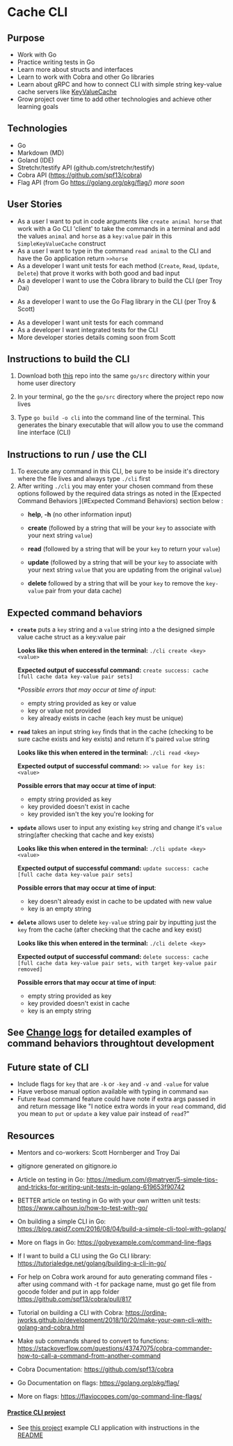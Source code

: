 # Cache CLI

## Purpose
- Work with Go
- Practice writing tests in Go
- Learn more about structs and interfaces
- Learn to work with Cobra and other Go libraries
- Learn about gRPC and how to connect CLI with simple string key-value cache servers like [KeyValueCache](https://github.com/FavoredFortune/KeyValueCache)
- Grow project over time to add other technologies and achieve other learning goals

## Technologies
- Go
- Markdown (MD)
- Goland (IDE)
- Stretchr/testify API (github.com/stretchr/testify)
- Cobra API (https://github.com/spf13/cobra)
- Flag API (from Go https://golang.org/pkg/flag/)
_more soon_

## User Stories
- As a user I want to put in code arguments like `create animal horse` that work with a Go CLI 'client' to take the commands in a terminal and add the values `animal` and `horse` as a `key:value` pair in this `SimpleKeyValueCache` construct
- As a user I want to type in the command `read animal` to the CLI and have the Go application return `>>horse`
- As a developer I want unit tests for each method (`Create`, `Read`, `Update`, `Delete`) that prove it works with both good and bad input
- As a developer I want to use the Cobra library to build the CLI (per Troy Dai)
* As a developer I want to use the Go Flag library in the CLI (per Troy & Scott)
- As a developer I want unit tests for each command 
- As a developer I want integrated tests for the CLI
- More developer stories details coming soon from Scott

## Instructions to build the CLI
1. Download both [this](https://github.com/FavoredFortune/CacheCLI) repo into the same `go/src` directory within your home user directory

2. In your terminal, go the the `go/src` directory where the project repo now lives
3. Type `go build -o cli` into the command line of the terminal. This generates the binary executable that will allow you to use the command line interface (CLI)


## Instructions to run / use the CLI
1. To execute any command in this CLI, be sure to be inside it's directory where the file lives and  always type `./cli` first
1. After writing `./cli` you may enter your chosen command from these options followed by the required data strings as noted in the [Expected Command Behaviors ](#Expected Command Behaviors) section below : 
    *  **help**, **-h** (no other information input)
    
    *  **create** (followed by a string that will be your `key` to associate with your next string `value`) 
    
    *  **read** (followed by a string that will be your `key` to return your `value`)

    *  **update** (followed by a string that will be your `key` to associate with your next string `value` that you are updating from the original  `value`)
    
    *  **delete** followed by a string that will be your `key` to remove the `key-value` pair from your data cache)

## Expected command behaviors
- **`create`** puts a `key` string and a `value` string into a the designed simple value cache struct as a key:value pair
 
  **Looks like this when entered in the terminal:** `./cli create <key> <value>`
  
  **Expected output of successful command:** `create success: cache [full cache data key-value pair sets]`
  
  **Possible errors that may occur at time of input:*
    * empty string provided as key or value
    * key or value not provided
    * key already exists in cache (each key must be unique)
  
- **`read`** takes an input string `key` finds that in the cache (checking to be sure cache exists and key exists) and return it's paired `value` string

   **Looks like this when entered in the terminal:** `./cli read <key>`
   
   **Expected output of successful command:**
   `>> value for key is: <value>`
   
   **Possible errors that may occur at time of input**:
     
    * empty string provided as key 
    * key provided doesn't exist in cache
    * key provided isn't the key you're looking for
   
- **`update`** allows user to input any existing `key` string and change it's `value` string(after checking that cache and key exists)

   **Looks like this when entered in the terminal:** `./cli update <key> <value>`
   
   **Expected output of successful command:**
   `update success: cache [full cache data key-value pair sets]`
   
  **Possible errors that may occur at time of input**:
    
   * key doesn't already exist in cache to be updated with new value
   * key is an empty string


- **`delete`** allows user to delete `key-value` string pair by inputting just the `key` from the cache (after checking that the cache and key exist)

   **Looks like this when entered in the terminal:** `./cli delete <key>`
   
   **Expected output of successful command:**
   `delete success: cache [full cache data key-value pair sets, with target key-value pair removed]`
   
  **Possible errors that may occur at time of input**:
    
   * empty string provided as key 
   * key provided doesn't exist in cache
   * key is an empty string
   


## See [Change logs](Change_Logs.md) for detailed examples of command behaviors throughtout development 

## Future state of CLI
- Include flags for `key` that are `-k` or `-key` and `-v` and `-value` for value
- Have verbose manual option available with typing in command `man`
- Future `Read` command feature could have note if extra args passed in and return message like "I notice extra words in your `read` command, did you mean to `put` or `update` a key value pair instead of `read`?"


## Resources
- Mentors and co-workers: Scott Hornberger and Troy Dai
- gitignore generated on gitignore.io
- Article on testing in Go: https://medium.com/@matryer/5-simple-tips-and-tricks-for-writing-unit-tests-in-golang-619653f90742
- BETTER article on testing in Go with your own written unit tests: https://www.calhoun.io/how-to-test-with-go/
- On building a simple CLI in Go: https://blog.rapid7.com/2016/08/04/build-a-simple-cli-tool-with-golang/
- More on flags in Go: https://gobyexample.com/command-line-flags
- If I want to build a CLI using the Go CLI library: https://tutorialedge.net/golang/building-a-cli-in-go/

- For help on Cobra work around for auto generating command files - after using command with -t for package name, must go get file from gocode folder and put in app folder
https://github.com/spf13/cobra/pull/817

- Tutorial on building a CLI with Cobra: https://ordina-jworks.github.io/development/2018/10/20/make-your-own-cli-with-golang-and-cobra.html

- Make sub commands shared to convert to functions: https://stackoverflow.com/questions/43747075/cobra-commander-how-to-call-a-command-from-another-command

- Cobra Documentation: https://github.com/spf13/cobra

- Go Documentation on flags: https://golang.org/pkg/flag/

- More on flags: https://flaviocopes.com/go-command-line-flags/

#### [Practice CLI project](https://github.com/FavoredFortune/CobraCLI)
- See [this project](https://github.com/FavoredFortune/CobraCLI) example CLI application with instructions in the [README](https://github.com/FavoredFortune/CobraCLI/blob/master/README.md)
